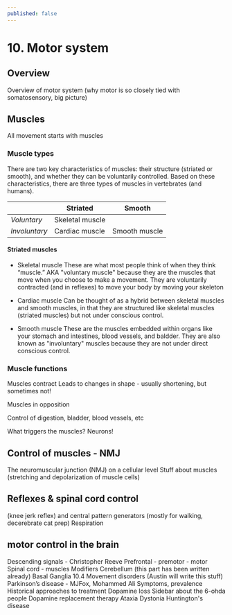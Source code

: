 ```yaml
---
published: false
---
```


# 10. Motor system

## Overview

Overview of motor system (why motor is so closely tied with somatosensory, big picture)

## Muscles

All movement starts with muscles

### Muscle types
There are two key characteristics of muscles: their structure (striated or smooth), and whether they can be voluntarily controlled. Based on these characteristics, there are three types of muscles in vertebrates (and humans).

|   | Striated | Smooth |
|---|---|---|
| *Voluntary* | Skeletal muscle |   |
| *Involuntary* | Cardiac muscle | Smooth muscle |


#### Striated muscles
* Skeletal muscle
   These are what most people think of when they think “muscle.”
   AKA "voluntary muscle" because they are the muscles that move when you choose to make a movement. They are voluntarily contracted (and in reflexes) to move your body by moving your skeleton  
* Cardiac muscle
   Can be thought of as a hybrid between skeletal muscles and smooth muscles, in that they are structured like skeletal muscles (striated muscles) but not under conscious control. 
   
* Smooth muscle
   These are the muscles embedded within organs like your stomach and intestines, blood vessels, and baldder. 
   They are also known as "involuntary" muscles because they are not under direct conscious control. 


### Muscle functions
Muscles contract
    Leads to changes in shape - usually shortening, but sometimes not!

Muscles in opposition

Control of digestion, bladder, blood vessels, etc

What triggers the muscles? Neurons!
    
## Control of muscles - NMJ
The neuromuscular junction (NMJ) on a cellular level
Stuff about muscles (stretching and depolarization of muscle cells)

## Reflexes  & spinal cord control 
(knee jerk reflex) and central pattern generators (mostly for walking, decerebrate cat prep)
Respiration

## motor control in the brain
Descending signals - Christopher Reeve
Prefrontal - premotor - motor
Spinal cord - muscles
Modifiers
Cerebellum (this part has been written already)
Basal Ganglia
10.4 Movement disorders (Austin will write this stuff)
Parkinson’s disease - MJFox, Mohammed Ali
Symptoms, prevalence
Historical approaches to treatment
Dopamine loss
Sidebar about the 6-ohda people
Dopamine replacement therapy
Ataxia
Dystonia
Huntington's disease
